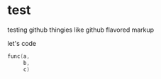 test
====

testing github thingies like github flavored markup

let's code

```cpp
func(a,
     b,
     c)
```
